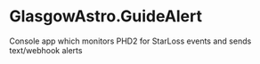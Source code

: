 # GlasgowAstro.GuideAlert
Console app which monitors PHD2 for StarLoss events and sends text/webhook alerts
